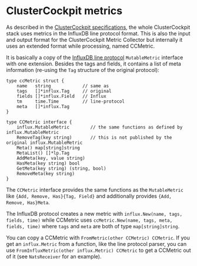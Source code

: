 # ClusterCockpit metrics

As described in the [ClusterCockpit specifications](https://github.com/ClusterCockpit/cc-specifications), the whole ClusterCockpit stack uses metrics in the InfluxDB line protocol format. This is also the input and output format for the ClusterCockpit Metric Collector but internally it uses an extended format while processing, named CCMetric.

It is basically a copy of the [InfluxDB line protocol](https://github.com/influxdata/line-protocol) `MutableMetric` interface with one extension. Besides the tags and fields, it contains a list of meta information (re-using the `Tag` structure of the original protocol):

```
type ccMetric struct {
    name   string            // same as
    tags   []*influx.Tag     // original
    fields []*influx.Field   // Influx
    tm     time.Time         // line-protocol
    meta   []*influx.Tag
}

type CCMetric interface {
    influx.MutableMetric        // the same functions as defined by influx.MutableMetric
    RemoveTag(key string)       // this is not published by the original influx.MutableMetric
    Meta() map[string]string
    MetaList() []*lp.Tag
    AddMeta(key, value string)
    HasMeta(key string) bool
    GetMeta(key string) (string, bool)
    RemoveMeta(key string)
}
```

The `CCMetric` interface provides the same functions as the `MutableMetric` like `{Add, Remove, Has}{Tag, Field}` and additionally provides `{Add, Remove, Has}Meta`.

The InfluxDB protocol creates a new metric with `influx.New(name, tags, fields, time)` while CCMetric uses `ccMetric.New(name, tags, meta, fields, time)` where `tags` and `meta` are both of type `map[string]string`.

You can copy a CCMetric with `FromMetric(other CCMetric) CCMetric`. If you get an `influx.Metric` from a function, like the line protocol parser, you can use `FromInfluxMetric(other influx.Metric) CCMetric` to get a CCMetric out of it (see `NatsReceiver` for an example).
